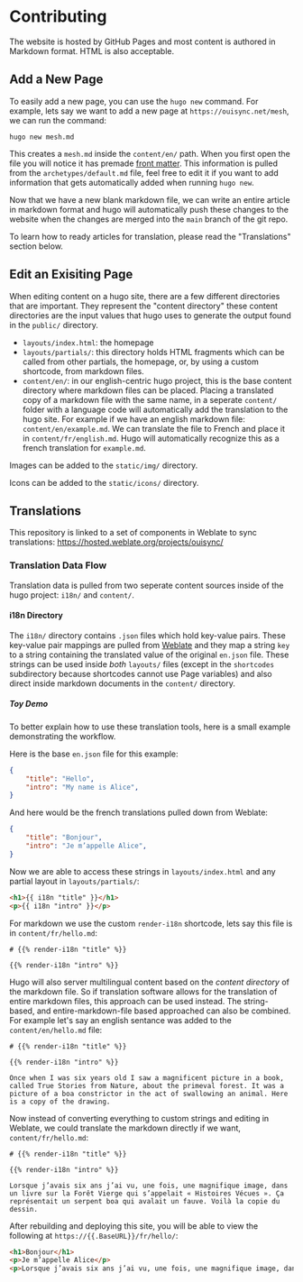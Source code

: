 # Contributing
The website is hosted by GitHub Pages and most content is authored in Markdown format. HTML is also acceptable. 

## Add a New Page

To easily add a new page, you can use the `hugo new` command. For example, lets say we want to add a new page at `https://ouisync.net/mesh`, we can run the command:

```hugo new mesh.md```

This creates a `mesh.md` inside the `content/en/` path. When you first open the file you will notice it has premade [front matter](https://gohugo.io/content-management/front-matter/). This information is pulled from the `archetypes/default.md` file, feel free to edit it if you want to add information that gets automatically added when running `hugo new`.

Now that we have a new blank markdown file, we can write an entire article in markdown format and hugo will automatically push these changes to the website when the changes are merged into the `main` branch of the git repo.

To learn how to ready articles for translation, please read the "Translations" section below.

## Edit an Exisiting Page

When editing content on a hugo site, there are a few different directories that are important. They represent the "content directory" these content directories are the input values that hugo uses to generate the output found in the `public/` directory.

- `layouts/index.html`: the homepage
- `layouts/partials/`: this directory holds HTML fragments which can be called from other partials, the homepage, or, by using a custom shortcode, from markdown files.
- `content/en/`: in our english-centric hugo project, this is the base content directory where markdown files can be placed. Placing a translated copy of a markdown file with the same name, in a seperate `content/` folder with a language code will automatically add the translation to the hugo site. For example if we have an english markdown file: `content/en/example.md`. We can translate the file to French and place it in `content/fr/english.md`. Hugo will automatically recognize this as a french translation for `example.md`.

Images can be added to the ```static/img/``` directory.

Icons can be added to the ```static/icons/``` directory.

## Translations

This repository is linked to a set of components in Weblate to sync translations: https://hosted.weblate.org/projects/ouisync/

### Translation Data Flow

Translation data is pulled from two seperate content sources inside of the hugo project: `i18n/` and `content/`.

#### i18n Directory

The `i18n/` directory contains `.json` files which hold key-value pairs. These key-value pair mappings are pulled from [Weblate](https://weblate.com) and they map a string `key` to a string containing the translated value of the original `en.json` file. These strings can be used inside *both* `layouts/` files (except in the `shortcodes` subdirectory because shortcodes cannot use Page variables) and also direct inside markdown documents in the `content/` directory.

##### Toy Demo

To better explain how to use these translation tools, here is a small example demonstrating the workflow.

Here is the base `en.json` file for this example: 

```json
{
    "title": "Hello",
    "intro": "My name is Alice",
}
```

And here would be the french translations pulled down from Weblate:

```json
{
    "title": "Bonjour",
    "intro": "Je m’appelle Alice",
}
```

Now we are able to access these strings in `layouts/index.html` and any partial layout in `layouts/partials/`:

```html
<h1>{{ i18n "title" }}</h1>
<p>{{ i18n "intro" }}</p>
```

For markdown we use the custom `render-i18n` shortcode, lets say this file is in `content/fr/hello.md`:

```
# {{% render-i18n "title" %}}

{{% render-i18n "intro" %}}
```

Hugo will also server multilingual content based on the *content directory* of the markdown file. So if translation software allows for the translation of entire markdown files, this approach can be used instead. The string-based, and entire-markdown-file based approached can also be combined. For example let's say an english sentance was added to the `content/en/hello.md` file:

```
# {{% render-i18n "title" %}}

{{% render-i18n "intro" %}}

Once when I was six years old I saw a magnificent picture in a book, called True Stories from Nature, about the primeval forest. It was a picture of a boa constrictor in the act of swallowing an animal. Here is a copy of the drawing. 
```

Now instead of converting everything to custom strings and editing in Weblate, we could translate the markdown directly if we want, `content/fr/hello.md`:

```
# {{% render-i18n "title" %}}

{{% render-i18n "intro" %}}

Lorsque j’avais six ans j’ai vu, une fois, une magnifique image, dans un livre sur la Forêt Vierge qui s’appelait « Histoires Vécues ». Ça représentait un serpent boa qui avalait un fauve. Voilà la copie du dessin.
```

After rebuilding and deploying this site, you will be able to view the following at `https://{{.BaseURL}}/fr/hello/`:

```html
<h1>Bonjour</h1>
<p>Je m’appelle Alice</p>
<p>Lorsque j’avais six ans j’ai vu, une fois, une magnifique image, dans un livre sur la Forêt Vierge qui s’appelait « Histoires Vécues ». Ça représentait un serpent boa qui avalait un fauve. Voilà la copie du dessin.</p>
```

